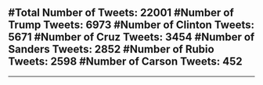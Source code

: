#Total Number of Tweets: 22001 
#Number of Trump Tweets: 6973
#Number of Clinton Tweets: 5671
#Number of Cruz Tweets: 3454
#Number of Sanders Tweets: 2852
#Number of Rubio Tweets: 2598
#Number of Carson Tweets: 452
---
---
